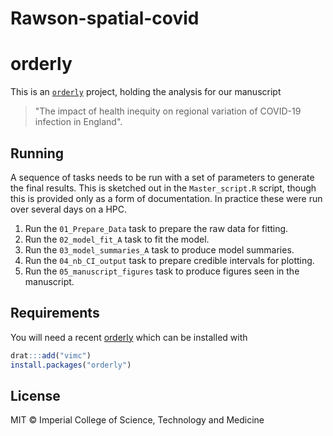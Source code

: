 # Rawson-spatial-covid
# orderly

This is an [`orderly`](https://github.com/vimc/orderly) project, holding the analysis for our manuscript

> "The impact of health inequity on regional variation of COVID-19 infection in England".

## Running

A sequence of tasks needs to be run with a set of parameters to generate the final results.  This is sketched out in the `Master_script.R` script, though this is provided only as a form of documentation. In practice these were run over several days on a HPC.


1. Run the `01_Prepare_Data` task to prepare the raw data for fitting.
2. Run the `02_model_fit_A` task to fit the model.
3. Run the `03_model_summaries_A` task to produce model summaries. 
4. Run the `04_nb_CI_output` task to prepare credible intervals for plotting.
5. Run the `05_manuscript_figures` task to produce figures seen in the manuscript.


## Requirements


You will need a recent [orderly](https://www.vaccineimpact.org/orderly/) which can be installed with

```r
drat:::add("vimc")
install.packages("orderly")
```

## License

MIT © Imperial College of Science, Technology and Medicine
